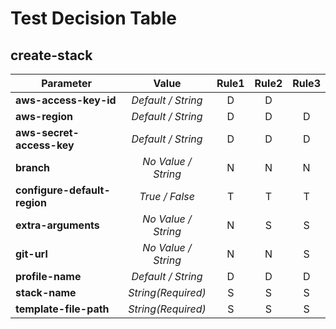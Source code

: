 # Test Decision Table

## create-stack

| Parameter | Value | Rule1 | Rule2 | Rule3 |
| ---- |:----:|:----:|:----:|:----:|
| **aws-access-key-id** | *Default / String* | D | D |
| **aws-region** | *Default / String* | D | D | D |
| **aws-secret-access-key** | *Default / String* | D | D | D |
| **branch** | *No Value / String* | N | N | N |
| **configure-default-region** | *True / False* | T | T | T |
| **extra-arguments** | *No Value / String* | N | S | S |
| **git-url** | *No Value / String* | N | N | S |
| **profile-name** | *Default / String* | D | D | D |
| **stack-name** | *String(Required)* | S | S | S |
| **template-file-path** | *String(Required)* | S | S | S |
